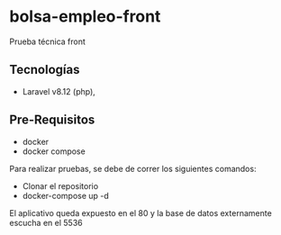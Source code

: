 # bolsa-empleo-front
Prueba técnica front
## Tecnologías

- Laravel v8.12 (php),

## Pre-Requisitos
- docker
- docker compose

Para realizar pruebas, se debe de correr los siguientes comandos:

- Clonar el repositorio 
- docker-compose up -d

El aplicativo queda expuesto en el 80 y la base de datos externamente escucha en el 5536

